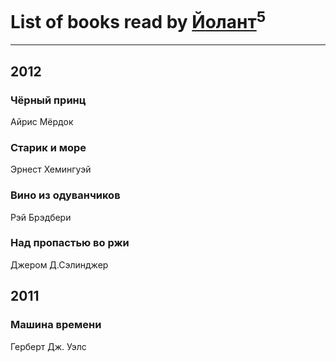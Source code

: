 # List of books read by [Йолант](https://plus.google.com/104690883692185089260)<sup>5</sup>
---

## 2012

### Чёрный принц
Айрис Мёрдок


### Старик и море
Эрнест Хемингуэй


### Вино из одуванчиков
Рэй Брэдбери


### Над пропастью во ржи
Джером Д.Сэлинджер



## 2011

### Машина времени
Герберт Дж. Уэлс



